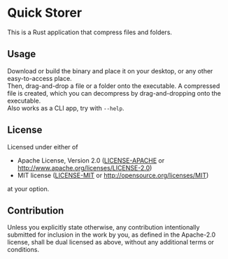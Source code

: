 # Quick Storer

This is a Rust application that compress files and folders.

## Usage

Download or build the binary and place it on your desktop, or any other easy-to-access place.  
Then, drag-and-drop a file or a folder onto the executable. A compressed file is created, which you can decompress by drag-and-dropping onto the executable.  
Also works as a CLI app, try with `--help`.

## License

Licensed under either of

* Apache License, Version 2.0
   ([LICENSE-APACHE](LICENSE-APACHE) or <http://www.apache.org/licenses/LICENSE-2.0>)
* MIT license
   ([LICENSE-MIT](LICENSE-MIT) or <http://opensource.org/licenses/MIT>)

at your option.

## Contribution

Unless you explicitly state otherwise, any contribution intentionally submitted
for inclusion in the work by you, as defined in the Apache-2.0 license, shall be
dual licensed as above, without any additional terms or conditions.
